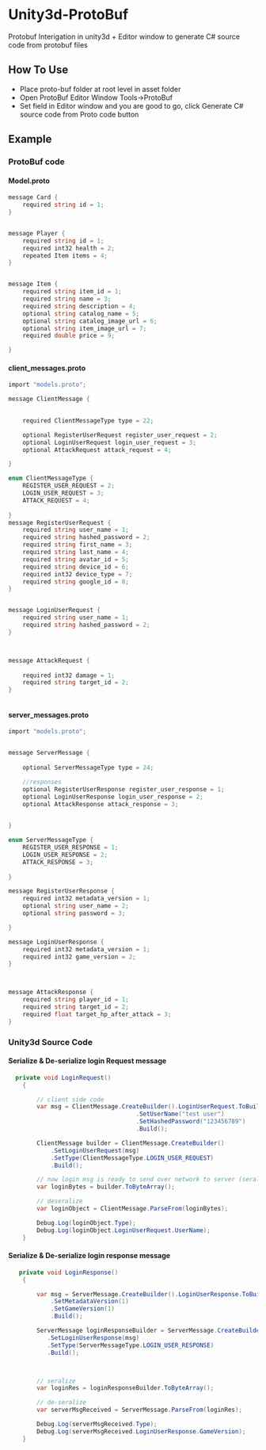 # Unity3d-ProtoBuf
Protobuf Interigation in unity3d + Editor window to generate C# source code from protobuf files


## How To Use
* Place proto-buf folder at root level in asset folder
* Open ProtoBuf Editor Window Tools->ProtoBuf
* Set field in Editor window and you are good to go, click Generate C# source code from Proto code button




## Example


### ProtoBuf code

#### Model.proto

```csharp
message Card {
    required string id = 1;
}


message Player {
    required string id = 1;
    required int32 health = 2;
	repeated Item items = 4; 
}


message Item {
    required string item_id = 1;    
    required string name = 3;
    required string description = 4;
    optional string catalog_name = 5;
    optional string catalog_image_url = 6;
    optional string item_image_url = 7;
    required double price = 9;

}
```

#### client_messages.proto

```csharp
import "models.proto";

message ClientMessage {
    

    required ClientMessageType type = 22;

    optional RegisterUserRequest register_user_request = 2;
    optional LoginUserRequest login_user_request = 3;
    optional AttackRequest attack_request = 4;

}

enum ClientMessageType {
    REGISTER_USER_REQUEST = 2;
    LOGIN_USER_REQUEST = 3;
	ATTACK_REQUEST = 4;
   
}
message RegisterUserRequest {
    required string user_name = 1;
    required string hashed_password = 2;
    required string first_name = 3;
    required string last_name = 4;
    required string avatar_id = 5;
    required string device_id = 6;
    required int32 device_type = 7;
    required string google_id = 8;
}


message LoginUserRequest {
    required string user_name = 1;
    required string hashed_password = 2;
}



message AttackRequest {
   
    required int32 damage = 1;
    required string target_id = 2;
}



```


#### server_messages.proto

```csharp
import "models.proto";


message ServerMessage {
   
    optional ServerMessageType type = 24;

    //responses
    optional RegisterUserResponse register_user_response = 1;
    optional LoginUserResponse login_user_response = 2;
    optional AttackResponse attack_response = 3;
   

}

enum ServerMessageType {
    REGISTER_USER_RESPONSE = 1;
    LOGIN_USER_RESPONSE = 2;
    ATTACK_RESPONSE = 3;
    
}

message RegisterUserResponse {
    required int32 metadata_version = 1;
    optional string user_name = 2;
    optional string password = 3;

}

message LoginUserResponse {
    required int32 metadata_version = 1;
    required int32 game_version = 2;
}



message AttackResponse {
    required string player_id = 1;
    required string target_id = 2;
    required float target_hp_after_attack = 3;
}


```

### Unity3d Source Code
#### Serialize & De-serialize login Request message

```csharp
  private void LoginRequest()
    {

        // client side code
        var msg = ClientMessage.CreateBuilder().LoginUserRequest.ToBuilder()
                                    .SetUserName("test user")
                                    .SetHashedPassword("123456789")
                                    .Build();

        ClientMessage builder = ClientMessage.CreateBuilder()
            .SetLoginUserRequest(msg)
            .SetType(ClientMessageType.LOGIN_USER_REQUEST)
            .Build();

        // now login msg is ready to send over network to server (seralize)
        var loginBytes = builder.ToByteArray();

        // deseralize
        var loginObject = ClientMessage.ParseFrom(loginBytes);

        Debug.Log(loginObject.Type);
        Debug.Log(loginObject.LoginUserRequest.UserName);
    }
```

#### Serialize & De-serialize login response message

```csharp
   private void LoginResponse()
    {

        var msg = ServerMessage.CreateBuilder().LoginUserResponse.ToBuilder()
            .SetMetadataVersion(1)
            .SetGameVersion(1)
            .Build();

        ServerMessage loginResponseBuilder = ServerMessage.CreateBuilder()
           .SetLoginUserResponse(msg)
           .SetType(ServerMessageType.LOGIN_USER_RESPONSE)
           .Build();



        // seralize
        var loginRes = loginResponseBuilder.ToByteArray();

        // de-seralize
        var serverMsgReceived = ServerMessage.ParseFrom(loginRes);

        Debug.Log(serverMsgReceived.Type);
        Debug.Log(serverMsgReceived.LoginUserResponse.GameVersion);
    }
```